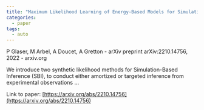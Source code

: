 ```yaml
---
title: "Maximum Likelihood Learning of Energy-Based Models for Simulation-Based Inference"
categories:
  - paper
tags:
  - auto
---
```

P Glaser, M Arbel, A Doucet, A Gretton - arXiv preprint arXiv:2210.14756, 2022 - arxiv.org

We introduce two synthetic likelihood methods for Simulation-Based Inference (SBI), to conduct either amortized or targeted inference from experimental observations …

Link to paper: [https://arxiv.org/abs/2210.14756](https://arxiv.org/abs/2210.14756)
